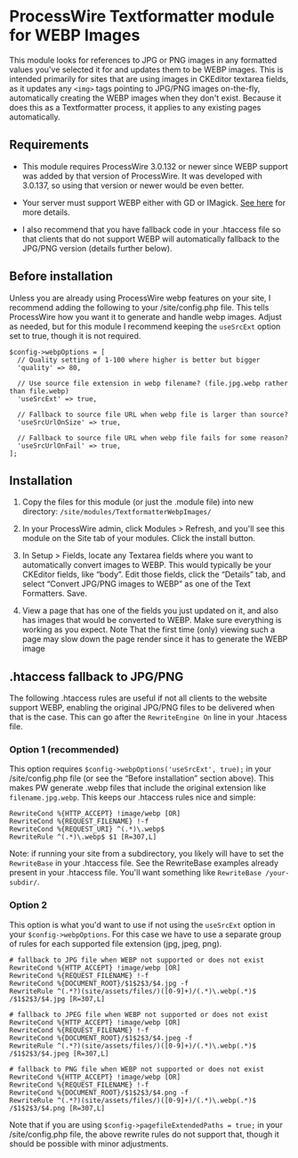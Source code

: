 # ProcessWire Textformatter module for WEBP Images

This module looks for references to JPG or PNG images in any formatted values you've selected
it for and updates them to be WEBP images. This is intended primarily for sites that are using
images in CKEditor textarea fields, as it updates any `<img>` tags pointing to JPG/PNG images
on-the-fly, automatically creating the WEBP images when they don't exist. Because it does this
as a Textformatter process, it applies to any existing pages automatically. 


## Requirements 

- This module requires ProcessWire 3.0.132 or newer since WEBP support was added by that 
  version of ProcessWire. It was developed with 3.0.137, so using that version or newer
  would be even better. 

- Your server must support WEBP either with GD or IMagick. 
  [See here](https://processwire.com/blog/posts/webp-images-in-pw/) for more details.
  
- I also recommend that you have fallback code in your .htaccess file so that clients that 
  do not support WEBP will automatically fallback to the JPG/PNG version (details further 
  below).
  
## Before installation  

Unless you are already using ProcessWire webp features on your site, I recommend adding
the following to your /site/config.php file. This tells ProcessWire how you want it to
generate and handle webp images. Adjust as needed, but for this module I recommend 
keeping the `useSrcExt` option set to true, though it is not required. 
~~~~~
$config->webpOptions = [
  // Quality setting of 1-100 where higher is better but bigger
  'quality' => 80, 
  
  // Use source file extension in webp filename? (file.jpg.webp rather than file.webp)
  'useSrcExt' => true, 
  
  // Fallback to source file URL when webp file is larger than source?
  'useSrcUrlOnSize' => true, 
  
  // Fallback to source file URL when webp file fails for some reason?
  'useSrcUrlOnFail' => true, 
];
~~~~~


## Installation

1. Copy the files for this module (or just the .module file) into new directory:
   `/site/modules/TextformatterWebpImages/`
   
2. In your ProcessWire admin, click Modules > Refresh, and you'll see this module on
   the Site tab of your modules. Click the install button.    

3. In Setup > Fields, locate any Textarea fields where you want to automatically convert
   images to WEBP. This would typically be your CKEditor fields, like “body”. Edit those
   fields, click the “Details” tab, and select “Convert JPG/PNG images to WEBP” as one of
   the Text Formatters. Save. 
   
4. View a page that has one of the fields you just updated on it, and also has images 
   that would be converted to WEBP. Make sure everything is working as you expect. Note
   That the first time (only) viewing such a page may slow down the page render since it 
   has to generate the WEBP image   
   

## .htaccess fallback to JPG/PNG 

The following .htaccess rules are useful if not all clients to the website support WEBP,
enabling the original JPG/PNG files to be delivered when that is the case. This can go
after the `RewriteEngine On` line in your .htacess file. 

### Option 1 (recommended)

This option requires `$config->webpOptions('useSrcExt', true);` in your 
/site/config.php file (or see the “Before installation” section above). This makes PW 
generate .webp files that include the original extension like `filename.jpg.webp`. 
This keeps our .htaccess rules nice and simple:
~~~~~~
RewriteCond %{HTTP_ACCEPT} !image/webp [OR]
RewriteCond %{REQUEST_FILENAME} !-f
RewriteCond %{REQUEST_URI} ^(.*)\.webp$
RewriteRule ^(.*)\.webp$ $1 [R=307,L]
~~~~~~

Note: if running your site from a subdirectory, you likely will have to set the 
`RewriteBase` in your .htaccess file. See the RewriteBase examples already present
in your .htaccess file. You'll want something like `RewriteBase /your-subdir/`.

### Option 2

This option is what you'd want to use if not using the `useSrcExt` option in 
your `$config->webpOptions`. For this case we have to use a separate group of
rules for each supported file extension (jpg, jpeg, png). 
~~~~~~
# fallback to JPG file when WEBP not supported or does not exist
RewriteCond %{HTTP_ACCEPT} !image/webp [OR]
RewriteCond %{REQUEST_FILENAME} !-f
RewriteCond %{DOCUMENT_ROOT}/$1$2$3/$4.jpg -f
RewriteRule ^(.*?)(site/assets/files/)([0-9]+)/(.*)\.webp(.*)$ /$1$2$3/$4.jpg [R=307,L]

# fallback to JPEG file when WEBP not supported or does not exist
RewriteCond %{HTTP_ACCEPT} !image/webp [OR]
RewriteCond %{REQUEST_FILENAME} !-f
RewriteCond %{DOCUMENT_ROOT}/$1$2$3/$4.jpeg -f
RewriteRule ^(.*?)(site/assets/files/)([0-9]+)/(.*)\.webp(.*)$ /$1$2$3/$4.jpeg [R=307,L]

# fallback to PNG file when WEBP not supported or does not exist
RewriteCond %{HTTP_ACCEPT} !image/webp [OR]
RewriteCond %{REQUEST_FILENAME} !-f
RewriteCond %{DOCUMENT_ROOT}/$1$2$3/$4.png -f
RewriteRule ^(.*?)(site/assets/files/)([0-9]+)/(.*)\.webp(.*)$ /$1$2$3/$4.png [R=307,L]
~~~~~~
Note that if you are using `$config->pagefileExtendedPaths = true;` in your 
/site/config.php file, the above rewrite rules do not support that, though it should be
possible with minor adjustments. 